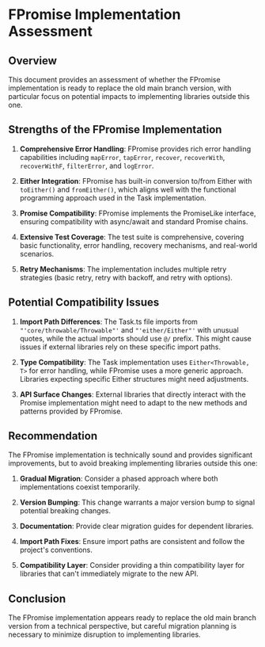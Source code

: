 # FPromise Implementation Assessment

## Overview

This document provides an assessment of whether the FPromise implementation is ready to replace the old main branch version, with particular focus on potential impacts to implementing libraries outside this one.

## Strengths of the FPromise Implementation

1. **Comprehensive Error Handling**: FPromise provides rich error handling capabilities including `mapError`, `tapError`, `recover`, `recoverWith`, `recoverWithF`, `filterError`, and `logError`.

2. **Either Integration**: FPromise has built-in conversion to/from Either with `toEither()` and `fromEither()`, which aligns well with the functional programming approach used in the Task implementation.

3. **Promise Compatibility**: FPromise implements the PromiseLike interface, ensuring compatibility with async/await and standard Promise chains.

4. **Extensive Test Coverage**: The test suite is comprehensive, covering basic functionality, error handling, recovery mechanisms, and real-world scenarios.

5. **Retry Mechanisms**: The implementation includes multiple retry strategies (basic retry, retry with backoff, and retry with options).

## Potential Compatibility Issues

1. **Import Path Differences**: The Task.ts file imports from `"'core/throwable/Throwable"'` and `"'either/Either"'` with unusual quotes, while the actual imports should use `@/` prefix. This might cause issues if external libraries rely on these specific import paths.

2. **Type Compatibility**: The Task implementation uses `Either<Throwable, T>` for error handling, while FPromise uses a more generic approach. Libraries expecting specific Either structures might need adjustments.

3. **API Surface Changes**: External libraries that directly interact with the Promise implementation might need to adapt to the new methods and patterns provided by FPromise.

## Recommendation

The FPromise implementation is technically sound and provides significant improvements, but to avoid breaking implementing libraries outside this one:

1. **Gradual Migration**: Consider a phased approach where both implementations coexist temporarily.

2. **Version Bumping**: This change warrants a major version bump to signal potential breaking changes.

3. **Documentation**: Provide clear migration guides for dependent libraries.

4. **Import Path Fixes**: Ensure import paths are consistent and follow the project's conventions.

5. **Compatibility Layer**: Consider providing a thin compatibility layer for libraries that can't immediately migrate to the new API.

## Conclusion

The FPromise implementation appears ready to replace the old main branch version from a technical perspective, but careful migration planning is necessary to minimize disruption to implementing libraries.
